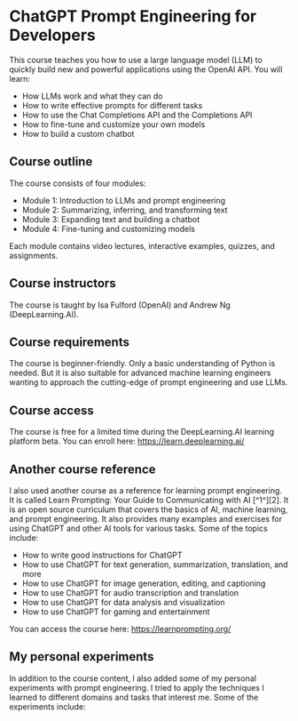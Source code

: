# ChatGPT Prompt Engineering for Developers

This course teaches you how to use a large language model (LLM) to quickly build new and powerful applications using the OpenAI API. You will learn:

- How LLMs work and what they can do
- How to write effective prompts for different tasks
- How to use the Chat Completions API and the Completions API
- How to fine-tune and customize your own models
- How to build a custom chatbot

## Course outline

The course consists of four modules:

- Module 1: Introduction to LLMs and prompt engineering
- Module 2: Summarizing, inferring, and transforming text
- Module 3: Expanding text and building a chatbot
- Module 4: Fine-tuning and customizing models

Each module contains video lectures, interactive examples, quizzes, and assignments.

## Course instructors

The course is taught by Isa Fulford (OpenAI) and Andrew Ng (DeepLearning.AI).

## Course requirements

The course is beginner-friendly. Only a basic understanding of Python is needed. But it is also suitable for advanced machine learning engineers wanting to approach the cutting-edge of prompt engineering and use LLMs.

## Course access

The course is free for a limited time during the DeepLearning.AI learning platform beta. You can enroll here: https://learn.deeplearning.ai/

## Another course reference

I also used another course as a reference for learning prompt engineering. It is called Learn Prompting: Your Guide to Communicating with AI [^1^][2]. It is an open source curriculum that covers the basics of AI, machine learning, and prompt engineering. It also provides many examples and exercises for using ChatGPT and other AI tools for various tasks. Some of the topics include:

- How to write good instructions for ChatGPT
- How to use ChatGPT for text generation, summarization, translation, and more
- How to use ChatGPT for image generation, editing, and captioning
- How to use ChatGPT for audio transcription and translation
- How to use ChatGPT for data analysis and visualization
- How to use ChatGPT for gaming and entertainment

You can access the course here: https://learnprompting.org/

## My personal experiments

In addition to the course content, I also added some of my personal experiments with prompt engineering. I tried to apply the techniques I learned to different domains and tasks that interest me. Some of the experiments include:
